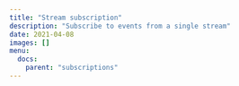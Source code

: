 ```yaml
---
title: "Stream subscription"
description: "Subscribe to events from a single stream"
date: 2021-04-08
images: []
menu:
  docs:
    parent: "subscriptions"
---
```




